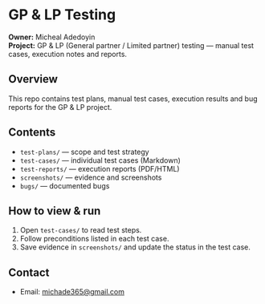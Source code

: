 # GP & LP Testing
**Owner:** Micheal Adedoyin  
**Project:** GP & LP (General partner / Limited partner) testing — manual test cases, execution notes and reports.

## Overview
This repo contains test plans, manual test cases, execution results and bug reports for the GP & LP project.

## Contents
- `test-plans/` — scope and test strategy
- `test-cases/` — individual test cases (Markdown)
- `test-reports/` — execution reports (PDF/HTML)
- `screenshots/` — evidence and screenshots
- `bugs/` — documented bugs

## How to view & run
1. Open `test-cases/` to read test steps.  
2. Follow preconditions listed in each test case.  
3. Save evidence in `screenshots/` and update the status in the test case.

## Contact
- Email: michade365@gmail.com

